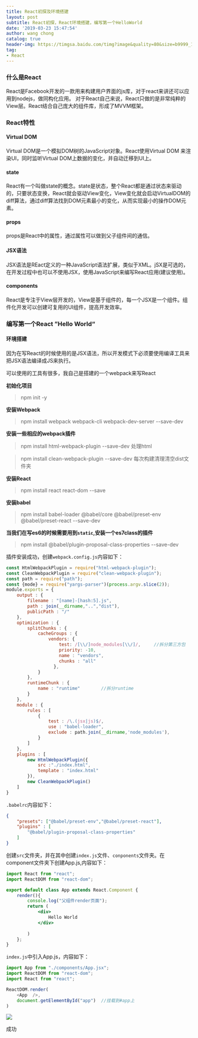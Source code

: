 ```yaml
---
title: React初探及环境搭建
layout: post
subtitle: React初探，React环境搭建，编写第一个HelloWorld
date: '2019-03-23 15:47:54'
author: wang chong
catalog: true
header-img: https://timgsa.baidu.com/timg?image&quality=80&size=b9999_10000&sec=1553337506344&di=e4bad495d76574ca77897e2d0e0e6134&imgtype=0&src=http%3A%2F%2Fs1.51cto.com%2Fwyfs02%2FM01%2F88%2F7F%2FwKiom1f55HCSS-DrAACSkyHme8o914.png-wh_651x-s_1436211364.png
tag:
- React
---
```


### 什么是React
React是Facebook开发的一款用来构建用户界面的js库，对于react来讲还可以应用到nodejs，做同构化应用。
对于React自己来说，React只做的是非常纯粹的View层。React结合自己庞大的组件库，形成了MVVM框架。
 
### React特性
#### Virtual DOM
Virtual DOM是一个模拟DOM树的JavaScript对象。React使用Virtual DOM 来渲染UI，同时监听Virtual DOM上数据的变化，并自动迁移到UI上。
 
#### state
React有一个叫做state的概念。state是状态，整个React都是通过状态来驱动的，只要状态变换，React就会驱动View变化，View变化就会启动VirtualDOM的diff算法，通过diff算法找到DOM元素最小的变化，从而实现最小的操作DOM元素。
 
#### props
props是React中的属性，通过属性可以做到父子组件间的通信。
 
#### JSX语法
JSX语法是REact定义的一种JavaScript语法扩展，类似于XML。jSX是可选的，在开发过程中也可以不使用JSX，使用JavaScript来编写React应用(建议使用)。
 
#### components
React是专注于View层开发的，View是基于组件的，每一个JSX是一个组件。组件化开发可以创建可复用的UI组件，提高开发效率。
 
### 编写第一个React ”Hello World“
#### 环境搭建
因为在写React的时候使用的是JSX语法，所以开发模式下必须要使用编译工具来把JSX语法编译成JS来执行。
 
可以使用的工具有很多，我自己是搭建的一个webpack来写React
 
**初始化项目**
> npm init -y
 
**安装Webpack**
> npm install webpack webpack-cli webpack-dev-server --save-dev
 
**安装一些相应的webpack插件**
> npm install html-webpack-plugin --save-dev 处理html

> npm install clean-webpack-plugin --save-dev  每次构建清理清空dist文件夹
 
 
**安装React**
> npm install react react-dom --save
 
**安装babel**
> npm install babel-loader @babel/core @babel/preset-env @babel/preset-react --save-dev
 
**当我们在写es6的时候需要用到`static`,安装一个es7class的插件**
> npm install @babel/plugin-proposal-class-properties --save-dev
 
插件安装成功，创建`webpack.config.js`内容如下：
```js
const HtmlWebpackPlugin = require("html-webpack-plugin");
const CleanWebpackPlugin = require("clean-webpack-plugin");
const path = require("path");
const {mode} = require("yargs-parser")(process.argv.slice(2));
module.exports = {
    output : {
        filename : "[name]-[hash:5].js",
        path : join(__dirname,"..","dist"),
        publicPath : "/"
    },
    optimization : {
        splitChunks : {
            cacheGroups : {
                vendors: {
                    test: /[\\/]node_modules[\\/]/,     //拆分第三方包
                    priority: -10,
                    name : "vendors",
                    chunks : "all"
                  },
            }
        },
        runtimeChunk : {
            name : "runtime"        //拆分runtime
        }
    },
    module : {
        rules : [
            {
                test : /\.(jsx|js)$/,
                use : "babel-loader",
                exclude : path.join(__dirname,'node_modules'),
            }
        ]
    },
    plugins : [
        new HtmlWebpackPlugin({
            src :"./index.html",
            template : "index.html"
        }),
        new CleanWebpackPlugin()
    ]
}
```
 
`.babelrc`内容如下：
```json
{
    "presets": ["@babel/preset-env","@babel/preset-react"],
    "plugins" : [
        "@babel/plugin-proposal-class-properties"
    ]
}
```
创建`src`文件夹，并在其中创建`index.js`文件、`conponents`文件夹。在component文件夹下创建App.js,内容如下：
```jsx
import React from "react";
import ReactDOM from "react-dom";

export default class App extends React.Component {
    render(){
        console.log("父组件render页面");
        return (
            <div>
                Hello World
            </div>
            
        )
    };
}
```
`index.js`中引入App.js，内容如下：
 
```js
import App from "./components/App.jsx";
import ReactDOM from "react-dom";
import React from "react";

ReactDOM.render(
    <App  />,
    document.getElementById("app")  //挂载到#app上
)
```
 
![](https://user-gold-cdn.xitu.io/2019/3/23/169a983d33940572?w=421&h=68&f=png&s=1860)

成功